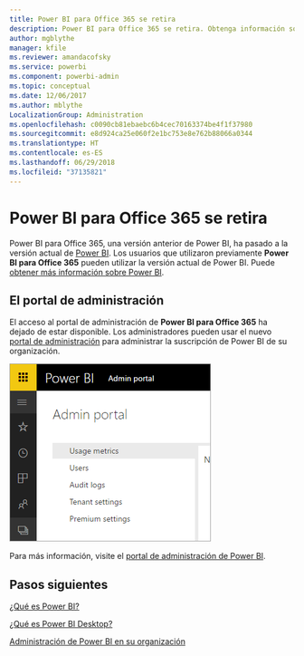 ```yaml
---
title: Power BI para Office 365 se retira
description: Power BI para Office 365 se retira. Obtenga información sobre cómo usar y administrar la versión actual de Power BI.
author: mgblythe
manager: kfile
ms.reviewer: amandacofsky
ms.service: powerbi
ms.component: powerbi-admin
ms.topic: conceptual
ms.date: 12/06/2017
ms.author: mblythe
LocalizationGroup: Administration
ms.openlocfilehash: c0090cb81ebaebc6b4cec70163374be4f1f37980
ms.sourcegitcommit: e8d924ca25e060f2e1bc753e8e762b88066a0344
ms.translationtype: HT
ms.contentlocale: es-ES
ms.lasthandoff: 06/29/2018
ms.locfileid: "37135821"
---
```

# <a name="power-bi-for-office-365-is-retired"></a>Power BI para Office 365 se retira
Power BI para Office 365, una versión anterior de Power BI, ha pasado a la versión actual de [Power BI](https://powerbi.microsoft.com). Los usuarios que utilizaron previamente **Power BI para Office 365** pueden utilizar la versión actual de Power BI. Puede [obtener más información sobre Power BI](service-get-started.md).

## <a name="the-admin-portal"></a>El portal de administración
El acceso al portal de administración de **Power BI para Office 365** ha dejado de estar disponible. Los administradores pueden usar el nuevo [portal de administración](https://app.powerbi.com/admin-portal) para administrar la suscripción de Power BI de su organización.

![](media/service-admin-o365portal-retired/powerbi-admin-landing-page.png)

Para más información, visite el [portal de administración de Power BI](service-admin-portal.md).

## <a name="next-steps"></a>Pasos siguientes
[¿Qué es Power BI?](power-bi-overview.md)

[¿Qué es Power BI Desktop?](desktop-what-is-desktop.md)

[Administración de Power BI en su organización](service-admin-administering-power-bi-in-your-organization.md)
